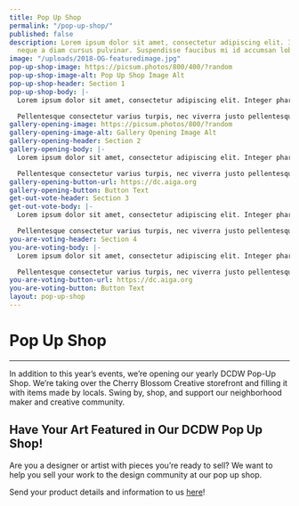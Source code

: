 ```yaml
---
title: Pop Up Shop
permalink: "/pop-up-shop/"
published: false
description: Lorem ipsum dolor sit amet, consectetur adipiscing elit. Integer pharetra
  neque a diam cursus pulvinar. Suspendisse faucibus mi id accumsan lobortis.
image: "/uploads/2018-OG-featuredimage.jpg"
pop-up-shop-image: https://picsum.photos/800/400/?random
pop-up-shop-image-alt: Pop Up Shop Image Alt
pop-up-shop-header: Section 1
pop-up-shop-body: |-
  Lorem ipsum dolor sit amet, consectetur adipiscing elit. Integer pharetra neque a diam cursus pulvinar. Suspendisse faucibus mi id accumsan lobortis.

  Pellentesque consectetur varius turpis, nec viverra justo pellentesque sit amet. Vestibulum convallis leo non purus vehicula, non faucibus libero rhoncus.
gallery-opening-image: https://picsum.photos/800/?random
gallery-opening-image-alt: Gallery Opening Image Alt
gallery-opening-header: Section 2
gallery-opening-body: |-
  Lorem ipsum dolor sit amet, consectetur adipiscing elit. Integer pharetra neque a diam cursus pulvinar. Suspendisse faucibus mi id accumsan lobortis.

  Pellentesque consectetur varius turpis, nec viverra justo pellentesque sit amet. Vestibulum convallis leo non purus vehicula, non faucibus libero rhoncus.
gallery-opening-button-url: https://dc.aiga.org
gallery-opening-button: Button Text
get-out-vote-header: Section 3
get-out-vote-body: |-
  Lorem ipsum dolor sit amet, consectetur adipiscing elit. Integer pharetra neque a diam cursus pulvinar. Suspendisse faucibus mi id accumsan lobortis.

  Pellentesque consectetur varius turpis, nec viverra justo pellentesque sit amet. Vestibulum convallis leo non purus vehicula, non faucibus libero rhoncus.
you-are-voting-header: Section 4
you-are-voting-body: |-
  Lorem ipsum dolor sit amet, consectetur adipiscing elit. Integer pharetra neque a diam cursus pulvinar. Suspendisse faucibus mi id accumsan lobortis.

  Pellentesque consectetur varius turpis, nec viverra justo pellentesque sit amet. Vestibulum convallis leo non purus vehicula, non faucibus libero rhoncus.
you-are-voting-button-url: https://dc.aiga.org
you-are-voting-button: Button Text
layout: pop-up-shop
---
```


# Pop Up Shop

---

In addition to this year’s events, we’re opening our yearly DCDW Pop-Up Shop. We’re taking over the Cherry Blossom Creative storefront and filling it with items made by locals. Swing by, shop, and support our neighborhood maker and creative community.

## Have Your Art Featured in Our DCDW Pop Up Shop!

Are you a designer or artist with pieces you’re ready to sell? We want to help you sell your work to the design community at our pop up shop.

Send your product details and information to us [here](https://docs.google.com/forms/d/e/1FAIpQLSeeW_gOSZ365pK8XPPpf777AZpwM7Ose_vnam8i_oUc3Uvy8A/viewform?usp=sf_link)! 

